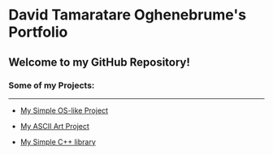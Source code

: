 # David Tamaratare Oghenebrume's Portfolio

## Welcome to my GitHub Repository!

### Some of my Projects:

---

- [My Simple OS-like Project](https://github.com/lil-brumski/BrumSkyOS)
  
- [My ASCII Art Project](https://github.com/lil-brumski/Brumskii-Art)
  
- [My Simple C++ library](https://github.com/lil-brumski/brumski_cpp)